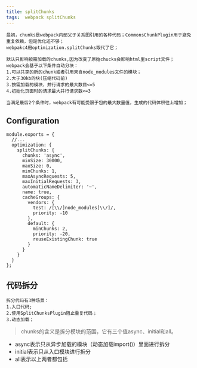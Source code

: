 ```yaml
---
title: splitChunks
tags:  webpack splitChunks
---
```

  ```
最初，chunks是webpack内部父子关系图引用的各种代码；CommonsChunkPlugin用于避免重复依赖，但是优化还不够；
webpakc4用optimization.splitChunks取代了它；

默认只影响按需加载的chunks,因为改变了原始chucks会影响html里script文件；
webpack会基于以下条件自动分块：
1.可以共享的新的chunk或者引用来自node_modules文件的模块；
2.大于30kb的块(压缩代码前)
3.按需加载的模块，并行请求的最大数目<=5
4.初始化页面时的请求最大并行请求数<=3

当满足最后2个条件时，webpack有可能受限于包的最大数量值，生成的代码体积往上增加；
```
## Configuration
```
module.exports = {
  //...
  optimization: {
    splitChunks: {
      chunks: 'async',
      minSize: 30000,
      maxSize: 0,
      minChunks: 1,
      maxAsyncRequests: 5,
      maxInitialRequests: 3,
      automaticNameDelimiter: '~',
      name: true,
      cacheGroups: {
        vendors: {
          test: /[\\/]node_modules[\\/]/,
          priority: -10
        },
        default: {
          minChunks: 2,
          priority: -20,
          reuseExistingChunk: true
        }
      }
    }
  }
};
```
## 代码拆分
```
拆分代码有3种场景：
1.入口代码;
2.使用SplitChunksPlugin阻止重复代码；
3.动态加载；
```
>chunks的含义是拆分模块的范围，它有三个值async、initial和all。
 - async表示只从异步加载的模块（动态加载import()）里面进行拆分
 - initial表示只从入口模块进行拆分
 - all表示以上两者都包括
